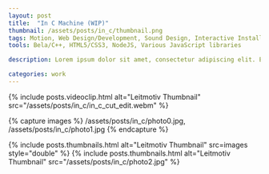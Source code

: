 ```yaml
---
layout: post
title:  "In C Machine (WIP)"
thumbnail: /assets/posts/in_c/thumbnail.png
tags: Motion, Web Design/Development, Sound Design, Interactive Installation
tools: Bela/C++, HTML5/CSS3, NodeJS, Various JavaScript libraries

description: Lorem ipsum dolor sit amet, consectetur adipiscing elit. Etiam non congue orci. Ut non mi massa. Phasellus laoreet sapien est, et malesuada odio cursus quis. Maecenas id turpis eleifend, facilisis mi id, ullamcorper sapien. Duis ut ex finibus, congue risus in, fermentum justo. In malesuada est nec ex gravida, ac iaculis lorem condimentum. Nunc pulvinar velit urna, ut commodo est sollicitudin et. Maecenas sit amet turpis volutpat, aliquam ex et, commodo sapien.

categories: work
---
```


{% include posts.videoclip.html alt="Leitmotiv Thumbnail" src="/assets/posts/in_c/in_c_cut_edit.webm" %}

{% capture images %}
/assets/posts/in_c/photo0.jpg,
/assets/posts/in_c/photo1.jpg
{% endcapture %}

{% include posts.thumbnails.html alt="Leitmotiv Thumbnail" src=images style="double" %}
{% include posts.thumbnails.html alt="Leitmotiv Thumbnail" src="/assets/posts/in_c/photo2.jpg" %}